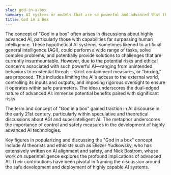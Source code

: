 ```yaml
---
slug: god-in-a-box
summary: AI systems or models that are so powerful and advanced that they could theoretically solve any problem or fulfill any command, but are contained within strict controls to prevent unintended consequences.
title: God in a Box
---
```


The concept of "God in a box" often arises in discussions about highly advanced AI, particularly those with capabilities far surpassing human intelligence. These hypothetical AI systems, sometimes likened to artificial general intelligence (AGI), could perform a wide range of tasks, solve complex problems, and potentially provide solutions to challenges that are currently insurmountable. However, due to the potential risks and ethical concerns associated with such powerful AI—ranging from unintended behaviors to existential threats—strict containment measures, or "boxing," are proposed. This includes limiting the AI's access to the external world, controlling its inputs and outputs, and imposing rigorous oversight to ensure it operates within safe parameters. The idea underscores the dual-edged nature of advanced AI: immense potential benefits paired with significant risks.

The term and concept of "God in a box" gained traction in AI discourse in the early 21st century, particularly within speculative and theoretical discussions about AGI and superintelligent AI. The metaphor underscores the importance of control and safety measures in the development of highly advanced AI technologies.

Key figures in popularizing and discussing the "God in a box" concept include AI theorists and ethicists such as Eliezer Yudkowsky, who has extensively written on AI alignment and safety, and Nick Bostrom, whose work on superintelligence explores the profound implications of advanced AI. Their contributions have been pivotal in framing the discussion around the safe development and deployment of highly capable AI systems.
